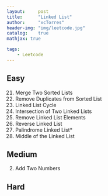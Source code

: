 ```yaml
---
layout:     post
title:      "Linked List"
author:     "xcTorres"
header-img: "img/leetcode.jpg"
catalog:    true
mathjax: true

tags:
    - Leetcode
---    
```


## Easy  
21. Merge Two Sorted Lists  
83. Remove Duplicates from Sorted List  
141. Linked List Cycle  
160. Intersection of Two Linked Lists  
203. Remove Linked List Elements  
206. Reverse Linked List  
234. Palindrome Linked List*   
876. Middle of the Linked List  

## Medium  
2. Add Two Numbers


## Hard